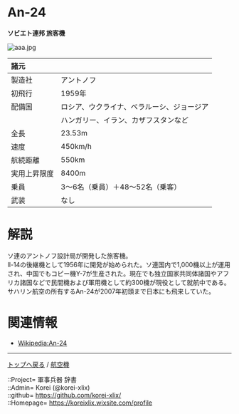 # An-24
**ソビエト連邦 旅客機**

![aaa.jpg](https://bn02pap001files.storage.live.com/y4mUf9acr-p-kb9JGLQFu08aNv8l8vlXF2zIR2tyV99w98Tf7TC-g4iTJjDfQnZJwvpeVQtyBJ8xNh5maJd_OoLXTukSsGBAhhvFigVbJMH8LHmyaRpAy6FXjxotNrW5-7HKU11lmIj37aoUlHZ9Sb9ntBN1FVQRHUBK3zoT0YsRdTWBuXpGUGRTRlE4D2dgRvs?width=640&height=375&cropmode=none)  
  


|諸元  |  |
|:--|:--|
|製造社  |アントノフ  |
|初飛行  |1959年  |
|配備国  |ロシア、ウクライナ、ベラルーシ、ジョージア  |
|        |ハンガリー、イラン、カザフスタンなど  |
|全長    |23.53m  |
|速度    |450km/h  |
|航続距離  |550km  |
|実用上昇限度|8400m  |
|乗員    |3～6名（乗員）＋48～52名（乗客）  |
|武装  |なし  |


# 解説
ソ連のアントノフ設計局が開発した旅客機。  
Il-14の後継機として1956年に開発が始められた。ソ連国内で1,000機以上が運用され、中国でもコピー機Y-7が生産された。現在でも独立国家共同体諸国やアフリカ諸国などで民間機および軍用機として約300機が現役として就航中である。  
サハリン航空の所有するAn-24が2007年初頭まで日本にも飛来していた。  



# 関連情報
* [Wikipedia:An-24](https://bit.ly/3MxBdzV)


***
[トップへ戻る](/readme.md) / [航空機](/plane/readme.md)  
  
::Project= 軍事兵器 辞書  
::Admin= Korei (@korei-xlix)  
::github= https://github.com/korei-xlix/  
::Homepage= https://koreixlix.wixsite.com/profile  
